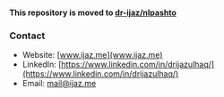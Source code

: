 #### This repository is moved to [dr-ijaz/nlpashto](https://github.com/dr-ijaz/nlpashto)

### Contact
- Website: [www.ijaz.me](www.ijaz.me)
- LinkedIn: [https://www.linkedin.com/in/drijazulhaq/](https://www.linkedin.com/in/drijazulhaq/) 
- Email: [mail@ijaz.me](mailto:mail@ijaz.me)